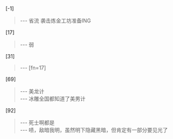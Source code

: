 
[-1] 
>--- 省流  袭击炼金工坊准备ING<br>

[17] 
>--- 弱<br>

[31] 
>--- [fn=17]<br>

[69] 
>--- 美龙计<br>
>--- 冰雕全国都知道了美男计<br>

[92] 
>--- 死士啊都是<br>
>--- 啧，敌暗我明，虽然明下隐藏黑暗，但肯定有一部分要见光了<br>

